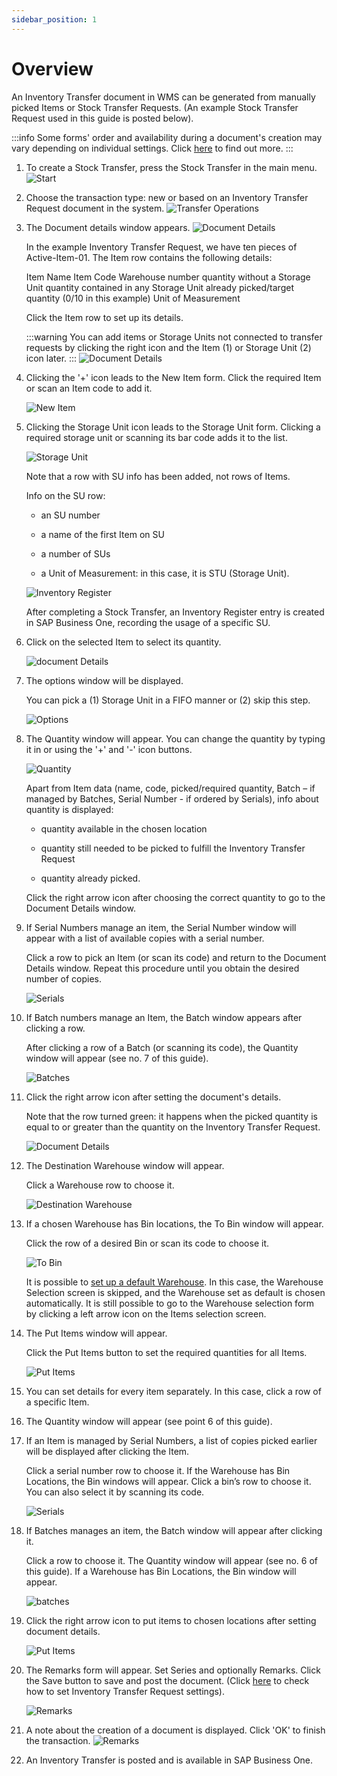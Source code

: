 ```yaml
---
sidebar_position: 1
---
```


# Overview

An Inventory Transfer document in WMS can be generated from manually picked Items or Stock Transfer Requests. (An example Stock Transfer Request used in this guide is posted below).

:::info
Some forms' order and availability during a document's creation may vary depending on individual settings. Click [here](../../../administrator-guide/custom-configuration/overview.md) to find out more.
:::

1. To create a Stock Transfer, press the Stock Transfer in the main menu.
![Start](./media/WMS-StockTransfer.webp)

2. Choose the transaction type: new or based on an Inventory Transfer Request document in the system.
![Transfer Operations](./media/TransferOperations.webp)

3. The Document details window appears.
![Document Details](./media/StockTransReq.webp)

    In the example Inventory Transfer Request, we have ten pieces of Active-Item-01. The Item row contains the following details:

    Item Name
    Item Code
    Warehouse number
    quantity without a Storage Unit
    quantity contained in any Storage Unit
    already picked/target quantity (0/10 in this example)
    Unit of Measurement

    Click the Item row to set up its details.

    :::warning
    You can add items or Storage Units not connected to transfer requests by clicking the right icon and the Item (1) or Storage Unit (2) icon later.
    :::
    ![Document Details](./media/StockTransReq2.webp)

4. Clicking the '+' icon leads to the New Item form. Click the required Item or scan an Item code to add it.

    ![New Item](./media/NewItem-02.webp)
5. Clicking the Storage Unit icon leads to the Storage Unit form. Clicking a required storage unit or scanning its bar code adds it to the list.

    ![Storage Unit](./media/StockTrans_SU.webp)

    Note that a row with SU info has been added, not rows of Items.

    Info on the SU row:

    - an SU number

    - a name of the first Item on SU

    - a number of SUs

    - a Unit of Measurement: in this case, it is STU (Storage Unit).

    ![Inventory Register](./media/inventory-register.png)

    After completing a Stock Transfer, an Inventory Register entry is created in SAP Business One, recording the usage of a specific SU.

6. Click on the selected Item to select its quantity.

    ![document Details](./media/DocDet.webp)

7. The options window will be displayed.

    You can pick a (1) Storage Unit in a FIFO manner or (2) skip this step.

    ![Options](./media/Options_mark.webp)
8. The Quantity window will appear. You can change the quantity by typing it in or using the '+' and '-' icon buttons.

    ![Quantity](./media/Quantity.webp)

    Apart from Item data (name, code, picked/required quantity, Batch – if managed by Batches, Serial Number - if ordered by Serials), info about quantity is displayed:

    - quantity available in the chosen location

    - quantity still needed to be picked to fulfill the Inventory Transfer Request

    - quantity already picked.

    Click the right arrow icon after choosing the correct quantity to go to the Document Details window.

9. If Serial Numbers manage an item, the Serial Number window will appear with a list of available copies with a serial number.

    Click a row to pick an Item (or scan its code) and return to the Document Details window. Repeat this procedure until you obtain the desired number of copies.

    ![Serials](./media/Serials.webp)

10. If Batch numbers manage an Item, the Batch window appears after clicking a row.

    After clicking a row of a Batch (or scanning its code), the Quantity window will appear (see no. 7 of this guide).

    ![Batches](./media/Batches.webp)

11. Click the right arrow icon after setting the document's details.

    Note that the row turned green: it happens when the picked quantity is equal to or greater than the quantity on the Inventory Transfer Request.

    ![Document Details](./media/DocDet_Green.webp)

12. The Destination Warehouse window will appear.

    Click a Warehouse row to choose it.

    ![Destination Warehouse](./media/DestinationWarehouse.webp)

13. If a chosen Warehouse has Bin locations, the To Bin window will appear.

    Click the row of a desired Bin or scan its code to choose it.

    ![To Bin](./media/ToBin.webp)

    It is possible to [set up a default Warehouse](../../starting.md#documents-tab). In this case, the Warehouse Selection screen is skipped, and the Warehouse set as default is chosen automatically. It is still possible to go to the Warehouse selection form by clicking a left arrow icon on the Items selection screen.

14. The Put Items window will appear.

    Click the Put Items button to set the required quantities for all Items.

    ![Put Items](./media/PutItems.webp)

15. You can set details for every item separately. In this case, click a row of a specific Item.
16. The Quantity window will appear (see point 6 of this guide).
17. If an Item is managed by Serial Numbers, a list of copies picked earlier will be displayed after clicking the Item.

    Click a serial number row to choose it. If the Warehouse has Bin Locations, the Bin windows will appear. Click a bin’s row to choose it. You can also select it by scanning its code.

    ![Serials](./media/SerToBin.webp)

18. If Batches manages an item, the Batch window will appear after clicking it.

    Click a row to choose it. The Quantity window will appear (see no. 6 of this guide). If a Warehouse has Bin Locations, the Bin window will appear.

    ![batches](./media/BatToBin.webp)

19. Click the right arrow icon to put items to chosen locations after setting document details.

    ![Put Items](./media/PutItems.webp)

20. The Remarks form will appear. Set Series and optionally Remarks. Click the Save button to save and post the document. (Click [here](../../../administrator-guide/custom-configuration/custom-configuration-functions/stock-transfer.md) to check how to set Inventory Transfer Request settings).

    ![Remarks](./media/Remarks_InvTrans.webp)

21. A note about the creation of a document is displayed. Click 'OK' to finish the transaction.
    ![Remarks](./media/Saved.webp)

22. An Inventory Transfer is posted and is available in SAP Business One.
